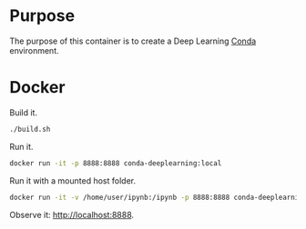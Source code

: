 # Purpose

The purpose of this container is to create a Deep Learning [Conda](https://anaconda.org/) environment.

# Docker

Build it.

```bash
./build.sh
```

Run it.

```bash
docker run -it -p 8888:8888 conda-deeplearning:local
```

Run it with a mounted host folder.

```bash
docker run -it -v /home/user/ipynb:/ipynb -p 8888:8888 conda-deeplearning:local
```

Observe it: [http://localhost:8888](http://localhost:8888).
